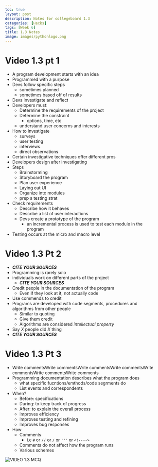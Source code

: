 ```yaml
---
toc: true
layout: post
description: Notes for collegeboard 1.3
categories: [Hacks]
tags: [Week 6]
title: 1.3 Notes
image: images/pythonlogo.png
---
```


# Video 1.3 pt 1 
- A program development starts with an idea
- Programmed with a purpose
- Devs follow specific steps
    - sometimes planned
    - sometimes based off of results
-  Devs investigate and reflect
- Developers must:
    - Determine the requirements of the project
    - Determine the constraint
        - options, time, etc
    - understand user concerns and interests
- How to investigate
    - surveys
    - user testing
    - interviews
    - direct observations
- Certain investigative techniques offer different pros
- Developers design after investigating
- Steps
    - Brainstorming
    - Storyboard the program
    - Plan user experience
    - Laying out UI
    - Organize into modules
    - prep a testing strat
- Check requirements
    - Describe how it behaves
    - Describe a list of user interactions
    - Devs create a prototype of the program
        - an incremental process is used to test each module in the program
- Testing occurs at the micro and macro level

# Video 1.3 Pt 2
- ***CITE YOUR SOURCES***
- Programming is rarely solo
- individuals work on different parts of the project   
    - ***CITE YOUR SOURCES***
- Credit people in the documentation of the program
    - Even if they look at it, not actually code
- Use commends to credit
- Programs are developed with code segments, procedures and algorithms from other people
    - Similar to quoting
    - Give them credit
    - Algorithms are considered *intellectual property*
- Say *X* people did *X* thing
- ***CITE YOUR SOURCES***

# Video 1.3 Pt 3
- Write commentsWrite commentsWrite commentsWrite commentsWrite commentsWrite commentsWrite comments
 - Programming documentation describes what the program does
    - what specific fucntions/emthods/code segrments do
    - List events and correspondents
- When?
    - Before: specifications
    - During: to keep track of progress
    - After: to explain the overall process
    - Improves efficiency
    - Improves testing and refining
    - Improves bug responses
- How
    - Comments
        - i.e `#` or `//` or `/` or `'''` or `<!---->`
    - Comments do not affect how the program runs
    - Various schemes

![]({{site.baseurl}}/images/Video13.png "VIDEO 1.3 MCQ")